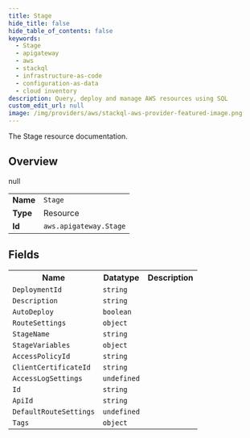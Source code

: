 ```yaml
---
title: Stage
hide_title: false
hide_table_of_contents: false
keywords:
  - Stage
  - apigateway
  - aws
  - stackql
  - infrastructure-as-code
  - configuration-as-data
  - cloud inventory
description: Query, deploy and manage AWS resources using SQL
custom_edit_url: null
image: /img/providers/aws/stackql-aws-provider-featured-image.png
---
```

The Stage resource documentation.

## Overview
<table><tbody>
<tr><td><b>Name</b></td><td><code>Stage</code></td></tr>
<tr><td><b>Type</b></td><td>Resource</td></tr>
null
<tr><td><b>Id</b></td><td><code>aws.apigateway.Stage</code></td></tr>
</tbody></table>

## Fields
<table><tbody>
<tr><th>Name</th><th>Datatype</th><th>Description</th></tr>
<tr><td><code>DeploymentId</code></td><td><code>string</code></td><td></td></tr><tr><td><code>Description</code></td><td><code>string</code></td><td></td></tr><tr><td><code>AutoDeploy</code></td><td><code>boolean</code></td><td></td></tr><tr><td><code>RouteSettings</code></td><td><code>object</code></td><td></td></tr><tr><td><code>StageName</code></td><td><code>string</code></td><td></td></tr><tr><td><code>StageVariables</code></td><td><code>object</code></td><td></td></tr><tr><td><code>AccessPolicyId</code></td><td><code>string</code></td><td></td></tr><tr><td><code>ClientCertificateId</code></td><td><code>string</code></td><td></td></tr><tr><td><code>AccessLogSettings</code></td><td><code>undefined</code></td><td></td></tr><tr><td><code>Id</code></td><td><code>string</code></td><td></td></tr><tr><td><code>ApiId</code></td><td><code>string</code></td><td></td></tr><tr><td><code>DefaultRouteSettings</code></td><td><code>undefined</code></td><td></td></tr><tr><td><code>Tags</code></td><td><code>object</code></td><td></td></tr>
</tbody></table>